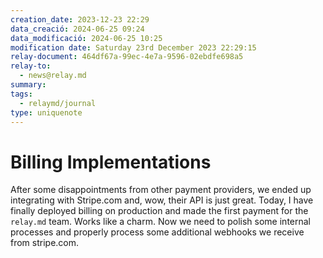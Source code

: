 ```yaml
---
creation_date: 2023-12-23 22:29
data_creació: 2024-06-25 09:24
data_modificació: 2024-06-25 10:25
modification date: Saturday 23rd December 2023 22:29:15
relay-document: 464df67a-99ec-4e7a-9596-02ebdfe698a5
relay-to:
  - news@relay.md
summary: 
tags:
  - relaymd/journal
type: uniquenote
---
```


# Billing Implementations
After some disappointments from other payment providers, we ended up integrating with Stripe.com and, wow, their API is just great.
Today, I have finally deployed billing on production and made the first payment for the `relay.md` team. Works like a charm. Now we need to polish some internal processes and properly process some additional webhooks we receive from stripe.com.